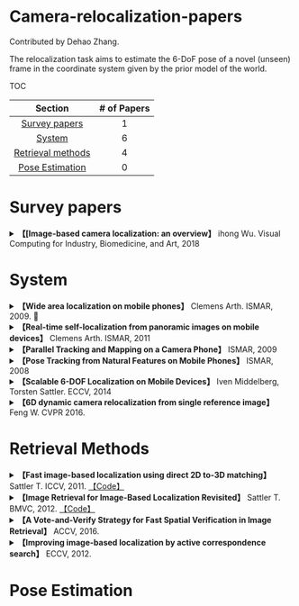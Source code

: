 # Camera-relocalization-papers

Contributed by Dehao Zhang.

The relocalization task aims to estimate the 6-DoF pose of a novel (unseen) frame in the coordinate system given by the prior model of the world. 



TOC

| Section | # of Papers |
|:---:|:---:|
|[Survey papers](#Surveys) | 1|
|[System](#system) | 6 |
|[Retrieval methods](#Retrieval) | 4 |
|[Pose Estimation](#Pose) | 0 |

<h1 id="Surveys">Survey papers</h1>

<details>
<summary> <b>【[Image-based camera localization: an overview】</b> ihong Wu. Visual Computing for Industry, Biomedicine, and Art, 2018 </summary>
 <b> More detailed notes in the notes branch.</b>
</details>



<h1 id="system">System</h1>

<details>
<summary> <b>【Wide area localization on mobile phones】</b> Clemens Arth. ISMAR, 2009. 📒</summary> 
<b> More detailed notes in the notes branch.</b> The first step is reconstruction and save the result by PVS(potentially visible sets). Then feature matching and pose etismation... In a normal relocalization way.
</details>


<details>
<summary> <b>【Real-time self-localization from panoramic images on mobile devices】</b> Clemens Arth. ISMAR, 2011</summary>
<b> More detailed notes in the notes branch.</b> This paper focused on the outdoor scene. The differences of the method and traditional methods are using image stiching to get panoramic images.
</details>

<details>
<summary> <b>【Parallel Tracking and Mapping on a Camera Phone】</b> ISMAR, 2009</summary>
</details>

<details>
<summary> <b>【Pose Tracking from Natural Features on Mobile Phones】</b> ISMAR, 2008</summary>
</details>

<details>
<summary> <b>【Scalable 6-DOF Localization on Mobile Devices】</b> Iven Middelberg, Torsten Sattler. ECCV, 2014</summary>
</details>

<details>
<summary> <b>【6D dynamic camera relocalization from single reference image】</b> Feng W. CVPR 2016. </summary>
</details>


<h1 id="Retrieval">Retrieval Methods</h1>

<details>
<summary> <b>【Fast image-based localization using direct 2D to-3D matching】</b> Sattler T. ICCV, 2011. <a href="https://www.graphics.rwth-aachen.de/software/image-localization/">【Code】</a></summary>
<b> More detailed notes in the notes branch.</b> The direct means use the descriptors of 2D
  points to match the descriptors of 3D points.
</details>


<details>
<summary> <b>【Image Retrieval for Image-Based Localization Revisited】</b> Sattler T. BMVC, 2012. <a href="https://www.graphics.rwth-aachen.de/software/image-localization/">【Code】</a></summary>
</details>

<details>
<summary> <b>【A Vote-and-Verify Strategy for Fast Spatial Verification in Image Retrieval】</b> ACCV, 2016. </summary>
</details>

<details>
<summary> <b>【Improving image-based localization by active correspondence search】</b> ECCV, 2012. </summary>
</details>


<h1 id="Pose">Pose Estimation</h1>




